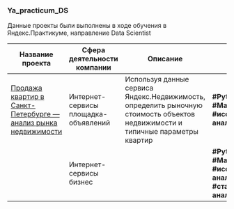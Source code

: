### Ya_practicum_DS

Данные проекты были выполнены в ходе обучения в Яндекс.Практикуме, направление Data Scientist

<body>
<table>
    <thead>
        <tr>
            <th>Название проекта</th>
            <th>Сфера деятельности компании</th>
            <th>Описание</th>
            <th>Стек</th>
        </tr>
    </thead>
    <tbody>
        <tr>
            <td><a href="https://github.com/bigben23rus/Ya_practicum_DS/tree/main/research_of_apartment_sales"> Продажа квартир в Санкт-Петербурге — анализ рынка недвижимости </a></td>
            <td>Интернет-сервисы площадка-объявлений</td>
            <td>Используя данные сервиса Яндекс.Недвижимость, определить рыночную стоимость объектов недвижимости и типичные параметры квартир</td>
            <td> <b>#Python</b> <b>#Pandas</b> <b>#Matplotlib</b> <b>#исследовательский анализ данных</b></td>
        </tr>
        <tr>
            <td></td>
            <td>Интернет-сервисы бизнес</td>
            <td></td>
            <td> <b>#Python</b> <b>#Pandas</b> <b>#Matplotlib</b> <b>#исследовательский анализ данных #статистический анализ</b></td>
        </tr>
    </tbody>
</table>
</body>
